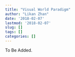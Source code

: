 ```yaml
---
title: "Visual World Paradigm"
author: "Likan Zhan"
date: '2018-02-07'
lastmod: '2018-02-07'
slug: []
tags: []
categories: []
---
```


To Be Added.
